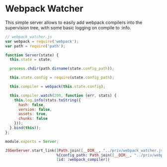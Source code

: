 # Webpack Watcher

This simple server allows to easily add webpack compilers into the supervision tree, with some basic logging on compile to :info.

```javascript
// webpack_watcher.js
var webpack = require('webpack');
var path = require('path');

function Server(state) {
  this.state = state;

  process.chdir(path.dirname(state.config_path));

  this.state.config = require(state.config_path);

  this.compiler = webpack(this.state.config);

  this.compiler.watch(200, function (err, stats) {
    this.log.info(stats.toString({
      hash: false,
      version: false,
      assets: true,
      chunks: false
    }));
  }.bind(this));
};

module.exports = Server;
```

```elixir
JSGenServer.start_link([Path.join([__DIR__, "../priv/webpack_watcher.js"]),
                       %{config_path: Path.join([__DIR__, "../priv/webpack.config.js"])}],
                       [id: :webpack_compiler])
```
